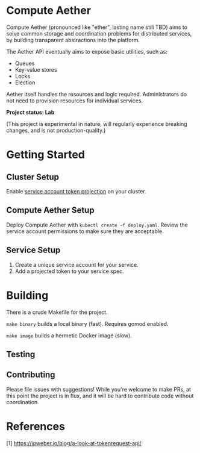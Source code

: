 # Compute Aether


Compute Aether (pronounced like "ether", lasting name still TBD) aims to solve common storage and coordination problems for distributed services,
by building transparent abstractions into the platform.

The Aether API eventually aims to expose basic utilities, such as:

* Queues
* Key-value stores
* Locks
* Election

Aether itself handles the resources and logic required. Administrators do not need to provision resources for individual services.

**Project status: Lab**

(This project is experimental in nature, will regularly experience breaking changes, and is not production-quality.)

# Getting Started

## Cluster Setup

Enable [service account token projection](https://kubernetes.io/docs/tasks/configure-pod-container/configure-service-account/#service-account-token-volume-projection) on your cluster.

## Compute Aether Setup

Deploy Compute Aether with `kubectl create -f deploy.yaml`. Review the service account permissions to make sure they are acceptable.

## Service Setup

1. Create a unique service account for your service.
2. Add a projected token to your service spec.

# Building


There is a crude Makefile for the project.

`make binary` builds a local binary (fast). Requires gomod enabled.

`make image` builds a hermetic Docker image (slow).

## Testing


## Contributing

Please file issues with suggestions! While you're welcome to make PRs, at this point the project is in flux,
and it will be hard to contribute code without coordination.

References
==

[1] https://jpweber.io/blog/a-look-at-tokenrequest-api/

